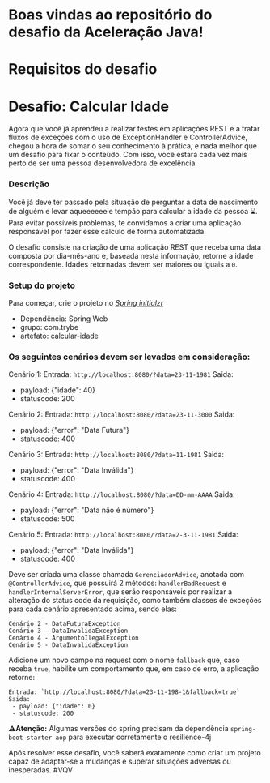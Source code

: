 # Boas vindas ao repositório do desafio da Aceleração Java!


# Requisitos do desafio


# Desafio: Calcular Idade

Agora que você já aprendeu a realizar testes em aplicações REST e a tratar fluxos de exceções com o uso de ExceptionHandler e ControllerAdvice, chegou a hora de somar o seu conhecimento à prática, e nada melhor que um desafio para fixar o conteúdo. Com isso, você estará cada vez mais perto de ser uma pessoa desenvolvedora de excelência.

  
### Descrição

Você já deve ter passado pela situação de perguntar a data de nascimento de alguém e levar aqueeeeeele tempão para calcular a idade da pessoa ⌛. Para evitar possíveis problemas, te convidamos a criar uma aplicação responsável por fazer esse calculo de forma automatizada.

O desafio consiste na criação de uma aplicação REST que receba uma data composta por dia-mês-ano e, baseada nesta informação, retorne a idade correspondente. Idades retornadas devem ser maiores ou iguais a `0`.


### Setup do projeto

Para começar, crie o projeto no [*Spring initialzr*](https://start.spring.io/)

- Dependência: Spring Web
- grupo: com.trybe
- artefato: calcular-idade


### Os seguintes cenários devem ser levados em consideração:

Cenário 1:
Entrada: `http://localhost:8080/?data=23-11-1981`
Saida:
- payload: {"idade": 40}
- statuscode: 200

Cenário 2:
Entrada: `http://localhost:8080/?data=23-11-3000`
Saida:
- payload: {"error": "Data Futura"}
- statuscode: 400

Cenário 3:
Entrada: `http://localhost:8080/?data=11-1981`
Saida:
- payload: {"error": "Data Inválida"}
- statuscode: 400

Cenário 4:
Entrada: `http://localhost:8080/?data=DD-mm-AAAA`
Saida:
- payload: {"error": "Data não é número"}
- statuscode: 500

Cenário 5:
Entrada: `http://localhost:8080/?data=2-3-11-1981`
Saida:
- payload: {"error": "Data Inválida"}
- statuscode: 400


Deve ser criada uma classe chamada `GerenciadorAdvice`, anotada com `@ControllerAdvice`, que possuirá 2 métodos: `handlerBadRequest` e `handlerInternalServerError`, que serão responsáveis por realizar a alteração do status code da requisição, como também classes de exceções para cada cenário apresentado acima, sendo elas:
```
Cenário 2 - DataFuturaException
Cenário 3 - DataInvalidaException
Cenário 4 - ArgumentoIlegalException
Cenário 5 - DataInvalidaException
```

Adicione um novo campo na request com o nome `fallback` que, caso receba `true`, habilite um comportamento que, em caso de erro, a aplicação retorne:

```text
Entrada: `http://localhost:8080/?data=23-11-198-1&fallback=true` 
Saida:
 - payload: {"idade": 0} 
 - statuscode: 200
```

**⚠️Atenção:**  Algumas versões do spring precisam da dependência `spring-boot-starter-aop` para executar corretamente o resilience-4j

Após resolver esse desafio, você saberá exatamente como criar um projeto capaz de adaptar-se a mudanças e superar situações adversas ou inesperadas. #VQV
